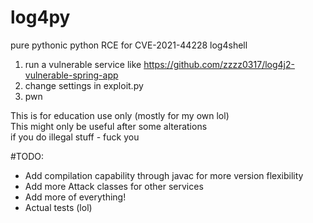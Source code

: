 # log4py
pure pythonic python RCE for CVE-2021-44228 log4shell

1. run a vulnerable service like https://github.com/zzzz0317/log4j2-vulnerable-spring-app
2. change settings in exploit.py
3. pwn

This is for education use only (mostly for my own lol)<br>
This might only be useful after some alterations<br>
if you do illegal stuff - fuck you<br>

#TODO: <br>
- Add compilation capability through javac for more version flexibility<br>
- Add more Attack classes for other services<br>
- Add more of everything!<br>
- Actual tests (lol)<br>

